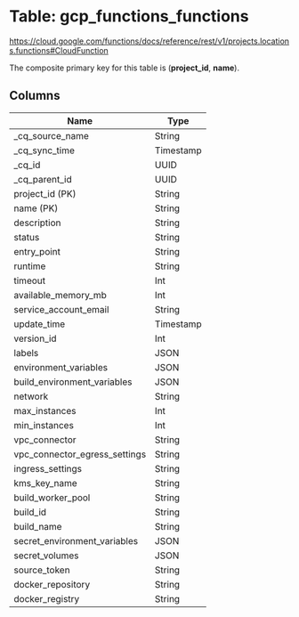 # Table: gcp_functions_functions

https://cloud.google.com/functions/docs/reference/rest/v1/projects.locations.functions#CloudFunction

The composite primary key for this table is (**project_id**, **name**).

## Columns

| Name          | Type          |
| ------------- | ------------- |
|_cq_source_name|String|
|_cq_sync_time|Timestamp|
|_cq_id|UUID|
|_cq_parent_id|UUID|
|project_id (PK)|String|
|name (PK)|String|
|description|String|
|status|String|
|entry_point|String|
|runtime|String|
|timeout|Int|
|available_memory_mb|Int|
|service_account_email|String|
|update_time|Timestamp|
|version_id|Int|
|labels|JSON|
|environment_variables|JSON|
|build_environment_variables|JSON|
|network|String|
|max_instances|Int|
|min_instances|Int|
|vpc_connector|String|
|vpc_connector_egress_settings|String|
|ingress_settings|String|
|kms_key_name|String|
|build_worker_pool|String|
|build_id|String|
|build_name|String|
|secret_environment_variables|JSON|
|secret_volumes|JSON|
|source_token|String|
|docker_repository|String|
|docker_registry|String|